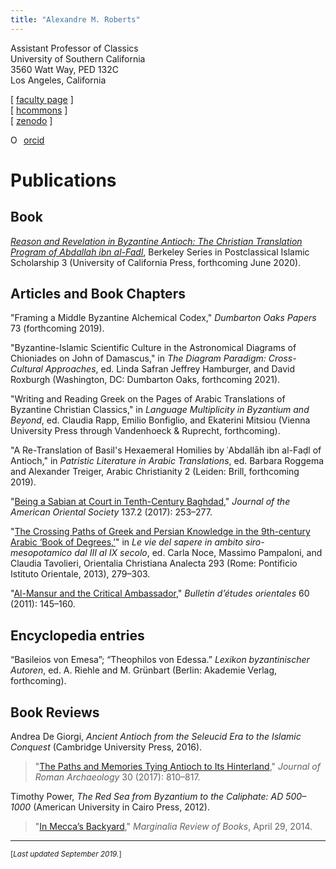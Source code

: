 ```yaml
---
title: "Alexandre M. Roberts"
---
```


Assistant Professor of Classics  
University of Southern California  
3560 Watt Way, PED 132C  
Los Angeles, California  

[ [faculty page](http://dornsife.usc.edu/cf/clas/clas_faculty_display.cfm?Person_ID=1081060) ]  
[ [hcommons](https://hcommons.org/members/amroberts/) ]  
[ [zenodo](https://zenodo.org/communities/amroberts/search?page=1&size=20) ]

<div itemscope itemtype="https://schema.org/Person"><a itemprop="sameAs" content="https://orcid.org/0000-0002-6648-5392" href="https://orcid.org/0000-0002-6648-5392" target="orcid.widget" rel="noopener noreferrer" style="vertical-align:top;"><img src="https://orcid.org/sites/default/files/images/orcid_16x16.png" style="width:1em;margin-right:.5em;" alt="ORCID iD icon">orcid</a></div>

# Publications

[AbF-book]: https://www.ucpress.edu/book/9780520343498/

[Roberts-2017-JRA-review-of-de-giorgi]: https://doi.org/10.1017/S1047759400074845

[Roberts-2017-JAOS-Sabians]: https://doi.org/10.5281/zenodo.893166

[Roberts-2013-OCA-Crossing-Paths]: https://doi.org/10.5281/zenodo.893168

[Roberts-2011-BEO60-Mansur]: https://doi.org/10.5281/zenodo.893170

[Roberts-2014-Marginalia-Red-Sea]: http://marginalia.lareviewofbooks.org/in-meccas-backyard-by-alexandre-m-roberts/

[BE-salamander-article]: http://beheco.oxfordjournals.org/content/19/3/621

## Book

[*Reason and Revelation in Byzantine Antioch: The Christian Translation Program of Abdallah ibn al-Fadl*][AbF-book], Berkeley Series in Postclassical Islamic Scholarship 3 (University of California Press, forthcoming June 2020).

## Articles and Book Chapters

"Framing a Middle Byzantine Alchemical Codex,"
*Dumbarton Oaks Papers* 73 (forthcoming 2019).

"Byzantine-Islamic Scientific Culture in the Astronomical Diagrams of Chioniades on John of Damascus,"
in
*The Diagram Paradigm: Cross-Cultural Approaches*,
ed.
Linda Safran
Jeffrey Hamburger,
and David Roxburgh
(Washington, DC: Dumbarton Oaks,
forthcoming 2021).

"Writing and Reading Greek on the Pages of Arabic Translations of Byzantine Christian Classics,"
in
*Language Multiplicity in Byzantium and Beyond*, 
ed. 
Claudia Rapp, Emilio Bonfiglio, and Ekaterini Mitsiou 
(Vienna University Press through Vandenhoeck \& Ruprecht, forthcoming).

"A Re-Translation of Basil's Hexaemeral Homilies by ʿAbdallāh ibn al-Faḍl of Antioch,"
in
*Patristic Literature in Arabic Translations*, 
ed. Barbara Roggema and Alexander Treiger,
Arabic Christianity 2 
(Leiden: Brill,
forthcoming 2019).

"[Being a Sabian at Court in Tenth-Century Baghdad][Roberts-2017-JAOS-Sabians],"
*Journal of the American Oriental Society* 137.2 (2017): 253–277.

"[The Crossing Paths of Greek and Persian Knowledge in the 9th-century Arabic ‘Book of Degrees,’][Roberts-2013-OCA-Crossing-Paths]"
in
*Le vie del sapere in ambito siro-mesopotamico dal III al IX secolo*, 
ed. Carla Noce, Massimo Pampaloni, and Claudia Tavolieri, 
Orientalia Christiana Analecta 293 (Rome: Pontificio Istituto Orientale, 
2013), 279–303.

"[Al-Mansur and the Critical Ambassador][Roberts-2011-BEO60-Mansur],"
*Bulletin d’études orientales* 60 (2011): 145–160.


## Encyclopedia entries

“Basileios von Emesa”; “Theophilos von Edessa.”
*Lexikon byzantinischer Autoren*, ed. A. Riehle and M. Grünbart (Berlin: 
Akademie Verlag, forthcoming).

## Book Reviews

Andrea De Giorgi, *Ancient Antioch from the Seleucid Era to the Islamic 
Conquest* (Cambridge University Press, 2016).

> "[The Paths and Memories Tying Antioch to Its 
> Hinterland][Roberts-2017-JRA-review-of-de-giorgi],"
> *Journal of Roman Archaeology* 30 (2017): 810–817.

Timothy Power, *The Red Sea from Byzantium to the Caliphate: AD 500–1000* (American University in Cairo Press, 2012).  

> "[In Mecca’s Backyard][Roberts-2014-Marginalia-Red-Sea],"
> *Marginalia Review of Books*, April 29, 2014.

-------

<small>[*Last updated September 2019.*]</small>

